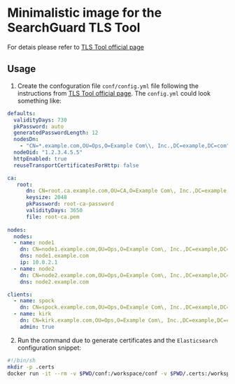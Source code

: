 # Minimalistic image for the SearchGuard TLS Tool

For detais please refer to [TLS Tool official page](https://docs.search-guard.com/latest/offline-tls-tool)

## Usage

1. Create the confoguration file `conf/config.yml` file following the instructions from [TLS Tool official page](https://docs.search-guard.com/latest/offline-tls-tool).
The `config.yml` could look something like:

```yml
defaults:
  validityDays: 730
  pkPassword: auto
  generatedPasswordLength: 12
  nodesDn:
    - "CN=*.example.com,OU=Ops,O=Example Com\\, Inc.,DC=example,DC=com"
  nodeOid: "1.2.3.4.5.5"
  httpEnabled: true
  reuseTransportCertificatesForHttp: false

ca:
   root:
      dn: CN=root.ca.example.com,OU=CA,O=Example Com\, Inc.,DC=example,DC=com
      keysize: 2048
      pkPassword: root-ca-password 
      validityDays: 3650
      file: root-ca.pem
      
nodes:
  nodes:
  - name: node1
    dn: CN=node1.example.com,OU=Ops,O=Example Com\, Inc.,DC=example,DC=com
    dns: node1.example.com
    ip: 10.0.2.1
  - name: node2
    dn: CN=node2.example.com,OU=Ops,O=Example Com\, Inc.,DC=example,DC=com
    dns: node2.example.com

clients:
  - name: spock
    dn: CN=spock.example.com,OU=Ops,O=Example Com\, Inc.,DC=example,DC=com
  - name: kirk
    dn: CN=kirk.example.com,OU=Ops,O=Example Com\, Inc.,DC=example,DC=com
    admin: true
```

2. Run the command due to generate certificates and the `Elasticsearch` configuration snippet:

```bash
#!/bin/sh
mkdir -p .certs
docker run -it --rm -v $PWD/conf:/workspace/conf -v $PWD/.certs:/workspace/out -w /workspace valdemon/search-guard-tls-tool:latest -c conf/config.yml -ca -crt
```
